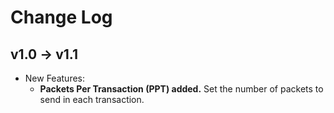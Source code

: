 # Change Log

## v1.0 → v1.1

- New Features:
  - **Packets Per Transaction (PPT) added.** Set the number of packets to send in each transaction.